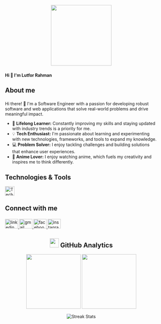 <div align="center">
  <img height="200" src="https://i.ibb.co/FkNv1bP3/Untitled-3.png" />
</div>

###
<h4 align="left">Hi 👋 I'm Lutfor Rahman</h4>

###
<h2 align="left">About me</h2>

###

 Hi there! 👋 I'm a Software Engineer with a passion for developing robust software and web applications that solve real-world problems and drive meaningful impact.  

- 🎯 **Lifelong Learner:** Constantly improving my skills and staying updated with industry trends is a priority for me.  
- 💡 **Tech Enthusiast:** I'm passionate about learning and experimenting with new technologies, frameworks, and tools to expand my knowledge.  
- 💻 **Problem Solver:** I enjoy tackling challenges and building solutions that enhance user experiences.
- 🌟 **Anime Lover:** I enjoy watching anime, which fuels my creativity and inspires me to think differently.  

###
<h2 align="left">Technologies & Tools</h2>
<div align="left">
  <img src="https://skillicons.dev/icons?i=html,css,tailwind,js,ts,react,next,redux,nodejs,express,mongodb,firebase,git,github" height="31" alt="Technologies and Tools" />
</div>

<h2 align="left">Connect with me</h2>

###

<div align="left">
  <a href="https://www.linkedin.com/in/lutfor-rahman-39b5bb284/" target="_blank">
    <img src="https://raw.githubusercontent.com/maurodesouza/profile-readme-generator/master/src/assets/icons/social/linkedin/default.svg" width="43" height="31" alt="linkedin logo"  />
  </a>
  <a href="lutforr3845@gmail.com" target="_blank">
    <img src="https://raw.githubusercontent.com/maurodesouza/profile-readme-generator/master/src/assets/icons/social/gmail/default.svg" width="43" height="31" alt="gmail logo"  />
  </a>
  <a href="https://www.facebook.com/mohammed.lutfor.315/" target="_blank">
    <img src="https://raw.githubusercontent.com/maurodesouza/profile-readme-generator/master/src/assets/icons/social/facebook/default.svg" width="43" height="31" alt="facebook logo"  />
  </a>
  <a href="https://www.instagram.com/lutforr3845/" target="_blank">
    <img src="https://raw.githubusercontent.com/maurodesouza/profile-readme-generator/master/src/assets/icons/social/instagram/default.svg" width="43" height="31" alt="instagram logo"  />
  </a>
</div>

###

<div align="center">
  <h2>
    <img src="https://media2.giphy.com/media/QssGEmpkyEOhBCb7e1/giphy.gif?cid=ecf05e47a0n3gi1bfqntqmob8g9aid1oyj2wr3ds3mg700bl&rid=giphy.gif" width="30px" height="30px">
    GitHub Analytics
  </h2>
</div>

<div align="center" style="margin-bottom: 10px;">
  <a href="https://github.com/lutforrahman3845" style="display: inline-block;">
    <img height="180em" src="https://github-readme-stats-sigma-five.vercel.app/api?username=lutforrahman3845&show_icons=true&count_private=true&hide_border=true&title_color=00bfbf&icon_color=00bfbf&text_color=c9d1d9&bg_color=0d1117&ring_color=00bfbf&card_width=495"/>
  </a>
  <a href="https://github.com/lutforrahman3845" style="display: inline-block;">
    <img height="180em" src="https://github-readme-stats-sigma-five.vercel.app/api/top-langs/?username=lutforrahman3845&layout=compact&hide_border=true&title_color=00bfbf&text_color=00bfbf&bg_color=0d1117"/>
  </a>
</div>

<p align="center">
  <img src="https://github-readme-streak-stats.herokuapp.com/?user=lutforrahman3845&theme=tokyonight&hide_border=true&border_radius=10&date_format=M%20j%5B%2C%20Y%5D&fire=00FFFF&ring=00FFFF&currStreakLabel=00FFFF&background=0D1117" alt="Streak Stats" />
</p>


